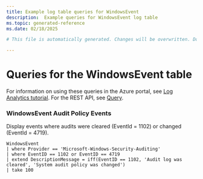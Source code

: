 ```yaml
---
title: Example log table queries for WindowsEvent
description:  Example queries for WindowsEvent log table
ms.topic: generated-reference
ms.date: 02/18/2025

# This file is automatically generated. Changes will be overwritten. Do not change this file directly. 

---
```


# Queries for the WindowsEvent table

For information on using these queries in the Azure portal, see [Log Analytics tutorial](/azure/azure-monitor/logs/log-analytics-tutorial). For the REST API, see [Query](/rest/api/loganalytics/query).


### WindowsEvent Audit Policy Events  


Display events where audits were cleared (EventId = 1102) or changed (EventId = 4719).  

```query
WindowsEvent
| where Provider == 'Microsoft-Windows-Security-Auditing' 
| where EventID == 1102 or EventID == 4719
| extend DescriptionMessage = iff(EventID == 1102, 'Audit log was cleared', 'System audit policy was changed')
| take 100
```

